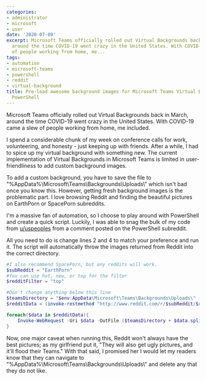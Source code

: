 ```yaml
---
categories:
- administrator
- microsoft
- user
date: '2020-07-09'
excerpt: Microsoft Teams officially rolled out Virtual Backgrounds back in March,
  around the time COVID-19 went crazy in the United States. With COVID-19 came a slew
  of people working from home, me...
tags:
- automation
- microsoft-teams
- powershell
- reddit
- virtual-background
title: Pre-load awesome background images for Microsoft Teams Virtual Background using
  PowerShell
---
```


Microsoft Teams officially rolled out Virtual Backgrounds back in March, around the time COVID-19 went crazy in the United States. With COVID-19 came a slew of people working from home, me included.

I spend a considerable chunk of my week on conference calls for work, volunteering, and honesty - just keeping up with friends. After a while, I had to spice up my virtual background with something new. The current implementation of Virtual Backgrounds in Microsoft Teams is limited in user-friendliness to add custom background images.

To add a custom background, you have to save the file to "%AppData%\\Microsoft\\Teams\\Backgrounds\\Uploads\\" which isn't bad once you know this. However, getting fresh background images is the problematic part. I love browsing Reddit and finding the beautiful pictures on EarthPorn or SpacePorn subreddits.

I'm a massive fan of automation, so I choose to play around with PowerShell and create a quick script. Luckily, I was able to snag the bulk of my code from [u/uspeoples](https://www.reddit.com/user/uspeoples/) from a comment posted on the PowerShell subreddit.

All you need to do is change lines 2 and 4 to match your preference and run it. The script will automatically throw the images returned from Reddit into the correct directory.

```powershell
#I also recommend SpacePorn, but any reddits will work.
$subReddit = "EarthPorn"
#You can use hot, new, or top for the filter
$redditFilter = "top"

#Don't change anything below this line
$teamsDirectory = "$env:AppData\Microsoft\Teams\Backgrounds\Uploads\"
$redditData = (invoke-restmethod "http://www.reddit.com/r/$subReddit/$redditFilter/.json").data.children.data.url

foreach($data in $redditData){
    Invoke-WebRequest -Uri $data -OutFile ($teamsDirectory + $data.split('/')[-1])
}
```

Now, one major caveat when running this, Reddit won't always have the best pictures; as my girlfriend put it, "They will also get ugly pictures, and it'll flood their Teams." With that said, I promised her I would let my readers know that they can navigate to "%AppData%\\Microsoft\\Teams\\Backgrounds\\Uploads\\" and delete any that they do not like.